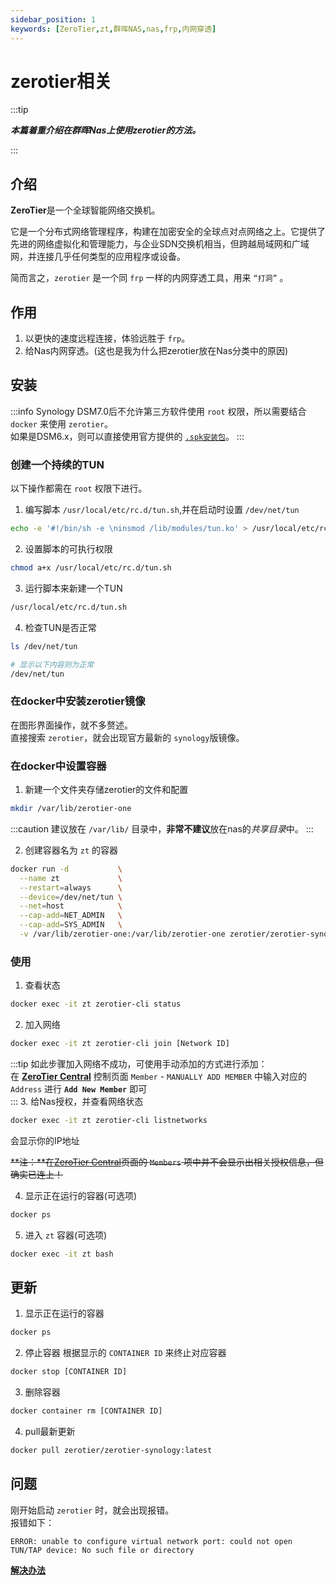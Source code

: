 ```yaml
---
sidebar_position: 1
keywords: [ZeroTier,zt,群晖NAS,nas,frp,内网穿透]
---
```


# zerotier相关

:::tip 

***本篇着重介绍在群晖Nas上使用zerotier的方法。***

:::

## 介绍
**ZeroTier**是一个全球智能网络交换机。  

它是一个分布式网络管理程序，构建在加密安全的全球点对点网络之上。它提供了先进的网络虚拟化和管理能力，与企业SDN交换机相当，但跨越局域网和广域网，并连接几乎任何类型的应用程序或设备。  

简而言之，`zerotier` 是一个同 `frp` 一样的内网穿透工具，用来 `“打洞”` 。

## 作用
1. 以更快的速度远程连接，体验远胜于 `frp`。  
2. 给Nas内网穿透。(这也是我为什么把zerotier放在Nas分类中的原因)  

## 安装
:::info
Synology DSM7.0后不允许第三方软件使用 `root` 权限，所以需要结合 `docker` 来使用 `zerotier`。  
如果是DSM6.x，则可以直接使用官方提供的 [`.spk安装包`](http://download.zerotier.com/dist/synology/)。
:::
### 创建一个持续的TUN
以下操作都需在 `root` 权限下进行。
1. 编写脚本 `/usr/local/etc/rc.d/tun.sh`,并在启动时设置 `/dev/net/tun`
```bash
echo -e '#!/bin/sh -e \ninsmod /lib/modules/tun.ko' > /usr/local/etc/rc.d/tun.sh
```

2. 设置脚本的可执行权限
```bash
chmod a+x /usr/local/etc/rc.d/tun.sh
```

3. 运行脚本来新建一个TUN
```bash
/usr/local/etc/rc.d/tun.sh
```

4. 检查TUN是否正常
```bash
ls /dev/net/tun

# 显示以下内容则为正常
/dev/net/tun
```

### 在docker中安装zerotier镜像
在图形界面操作，就不多赘述。  
直接搜索 `zerotier`，就会出现官方最新的 `synology`版镜像。

### 在docker中设置容器
1. 新建一个文件夹存储zerotier的文件和配置
```bash
mkdir /var/lib/zerotier-one
```
:::caution
建议放在 `/var/lib/` 目录中，**非常不建议**放在nas的*共享目录*中。
:::

2. 创建容器名为 `zt` 的容器
```bash
docker run -d           \
  --name zt             \
  --restart=always      \
  --device=/dev/net/tun \
  --net=host            \
  --cap-add=NET_ADMIN   \
  --cap-add=SYS_ADMIN   \
  -v /var/lib/zerotier-one:/var/lib/zerotier-one zerotier/zerotier-synology:latest
```

### 使用
1. 查看状态
```bash
docker exec -it zt zerotier-cli status
```

2. 加入网络
```bash
docker exec -it zt zerotier-cli join [Network ID]
```
:::tip
如此步骤加入网络不成功，可使用手动添加的方式进行添加：  
在 **[ZeroTier Central](https://my.zerotier.com/)** 控制页面 `Member` - `MANUALLY ADD MEMBER` 中输入对应的 `Address` 进行 **`Add New Member`** 即可  
:::
3. 给Nas授权，并查看网络状态
```bash
docker exec -it zt zerotier-cli listnetworks
```
会显示你的IP地址

~~**注：**在[ZeroTier Central](https://my.zerotier.com/)页面的 `Members` 项中并不会显示出相关授权信息，但确实已连上！~~

4. 显示正在运行的容器(可选项)
```bash
docker ps
```

5. 进入 `zt` 容器(可选项)
```bash
docker exec -it zt bash
```

## 更新
1. 显示正在运行的容器
```bash
docker ps
```

2. 停止容器
根据显示的 `CONTAINER ID` 来终止对应容器
```bash
docker stop [CONTAINER ID]
```

3. 删除容器
```bash
docker container rm [CONTAINER ID]
```

4. pull最新更新
```bash
docker pull zerotier/zerotier-synology:latest
```

## 问题
刚开始启动 `zerotier` 时，就会出现报错。  
报错如下：
```
ERROR: unable to configure virtual network port: could not open TUN/TAP device: No such file or directory
```

**[解决办法](./tunproblem.md)**